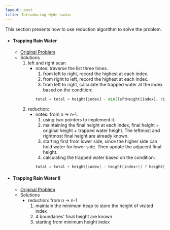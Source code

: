 ```yaml
---
layout: post
title: Introducing Hyde sadas
---
```


This section presents how to use reduction algorithm to solve the problem.

- #### Trapping Rain Water
    - [Original Problem](https://www.lintcode.com/problem/trapping-rain-water/description)
    - Solutions
        1. left and right scan
            - notes: traverse the list three times.
                1. from left to right, record the highest at each index.
                2. from right to left, record the highest at each index.
                3. from left to right, calculate the trapped water at the index based on the condition: 
                ```python
                total = total + height[index] - min(leftHeight[index], rightHeight[index]) ? height[index] - min(leftHeight[index], rightHeight[index]) : 0
                ```
        2. reduction:
            - notes: from n -> n-1.
                1. using two pointers to implement it.
                2. maintaining the final height at each index, final height = original height + trapped water height. The leftmost and rightmost final height are already known.
                3. starting first from lower side, since the higher side can hold water for lower side. Then update the adjacent final height.
                4. calculating the trapped water based on the condition: 
                ```java
                total = total + height[index] - height[index+1] ? height[index] - height[index+1] : 0
                ````

- #### Trapping Rain Water II
    - [Original Problem](https://www.lintcode.com/problem/trapping-rain-water-ii/)
    - Solutions
        - reduction: from n -> n-1
            1. maintain the minimum heap to store the height of visited index
            2. 4 boundaries' final height are known
            3. starting from minimum height index 
